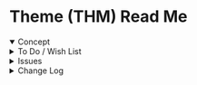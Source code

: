 # Theme (THM) Read Me


<details open >

<summary>Concept</summary>


</details>

<details>

<summary>To Do / Wish List</summary>


</details>

<details>

<summary>Issues</summary>


</details>

<details>

<summary>Change Log</summary>

### 2019-10-22 ~ Theo

SGV v0.17.06-1thm

* F: Now works with OS dark/light modes


### 2019-10-17 ~ Theo

SGV v0.17.05-0thm

* B: W3Schools themes updating better.
* Needs more checking



### 2019-10-08 ~ Theo

v0.17-04-0thm

* Update default colors to match @3Schools green theme
* Get them-theme.html working again
* F - First commit read me

</details>
